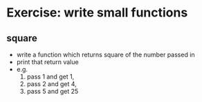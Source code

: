 # Exercise: write small functions

## square

* write a function which returns square of the number passed in
* print that return value
* e.g.
    1. pass 1 and get 1,
    2. pass 2 and get 4,
    3. pass 5 and get 25

